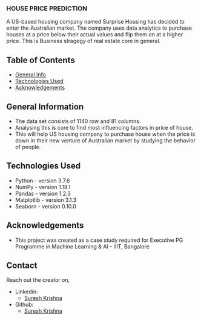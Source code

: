 ### HOUSE PRICE PREDICTION
A US-based housing company named Surprise Housing has decided to enter the Australian market. The company uses data analytics to purchase houses at a price below their actual values and flip them on at a higher price. This is Business stragegy of real estate core in general.


## Table of Contents
* [General Info](#general-information)
* [Technologies Used](#technologies-used)
* [Acknowledgements](#acknowledgements)


## General Information
- The data set consists of 1140 row and 81 columns.
- Analysing this is core to find most influencing factors in price of house.
- This will help US housing company to purchase house when the price is down in their new venture of Australian market by studying the behavior of people.

## Technologies Used
- Python - version 3.7.6
- NumPy - version 1.18.1
- Pandas - version 1.2.3
- Matplotlib - version 3.1.3
- Seaborn - version 0.10.0

## Acknowledgements
- This project was created as a case study required for Executive PG Programme in Machine Learning & AI - IIIT, Bangalore

## Contact
Reach out the creator on,
- Linkedin:
    - [Suresh Krishna](https://www.linkedin.com/in/sureshkrishh/)
- Github:
    - [Suresh Krishna](https://github.com/Sureshkrishh)
